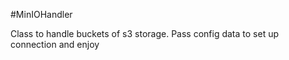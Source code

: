 #MinIOHandler

Class to handle buckets of s3 storage. 
Pass config data to set up connection and enjoy

